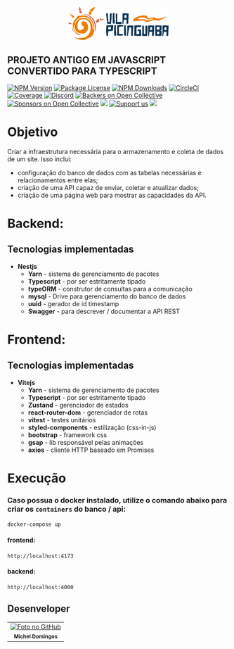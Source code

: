 <p align="center">	
  <img src="./frontend/src/assets/images/logo-picinguaba.svg" width="230" alt="Picinguaba" />
</p>	

## PROJETO ANTIGO EM JAVASCRIPT CONVERTIDO PARA TYPESCRIPT

<a href="https://www.npmjs.com/~nestjscore" target="_blank"><img src="https://img.shields.io/npm/v/@nestjs/core.svg" alt="NPM Version" /></a>
<a href="https://www.npmjs.com/~nestjscore" target="_blank"><img src="https://img.shields.io/npm/l/@nestjs/core.svg" alt="Package License" /></a>
<a href="https://www.npmjs.com/~nestjscore" target="_blank"><img src="https://img.shields.io/npm/dm/@nestjs/common.svg" alt="NPM Downloads" /></a>
<a href="https://circleci.com/gh/nestjs/nest" target="_blank"><img src="https://img.shields.io/circleci/build/github/nestjs/nest/master" alt="CircleCI" /></a>
<a href="https://coveralls.io/github/nestjs/nest?branch=master" target="_blank"><img src="https://coveralls.io/repos/github/nestjs/nest/badge.svg?branch=master#9" alt="Coverage" /></a>
<a href="https://discord.gg/G7Qnnhy" target="_blank"><img src="https://img.shields.io/badge/discord-online-brightgreen.svg" alt="Discord"/></a>
<a href="https://opencollective.com/nest#backer" target="_blank"><img src="https://opencollective.com/nest/backers/badge.svg" alt="Backers on Open Collective" /></a>
<a href="https://opencollective.com/nest#sponsor" target="_blank"><img src="https://opencollective.com/nest/sponsors/badge.svg" alt="Sponsors on Open Collective" /></a>
  <a href="https://paypal.me/kamilmysliwiec" target="_blank"><img src="https://img.shields.io/badge/Donate-PayPal-ff3f59.svg"/></a>
    <a href="https://opencollective.com/nest#sponsor"  target="_blank"><img src="https://img.shields.io/badge/Support%20us-Open%20Collective-41B883.svg" alt="Support us"></a>
  <a href="https://twitter.com/nestframework" target="_blank"><img src="https://img.shields.io/twitter/follow/nestframework.svg?style=social&label=Follow"></a>
</p>
  <!--[![Backers on Open Collective](https://opencollective.com/nest/backers/badge.svg)](https://opencollective.com/nest#backer)
  [![Sponsors on Open Collective](https://opencollective.com/nest/sponsors/badge.svg)](https://opencollective.com/nest#sponsor)-->

# Objetivo  

Criar a infraestrutura necessária para o armazenamento e coleta de dados de um site. Isso inclui:
  
- configuração do banco de dados com as tabelas necessárias e relacionamentos entre elas;
- criação de uma API capaz de enviar, coletar e atualizar dados;
- criação de uma página web para mostrar as capacidades da API.

# Backend:

## Tecnologias implementadas 

- **Nestjs**
  - **Yarn** - sistema de gerenciamento de pacotes
  - **Typescript** - por ser estritamente tipado 
  - **typeORM** - construtor de consultas para a comunicação
  - **mysql** - Drive para gerenciamento do banco de dados
  - **uuid** - gerador de id timestamp
  - **Swagger** - para descrever / documentar a API REST

# Frontend:

## Tecnologias implementadas 

- **Vitejs**
  - **Yarn** - sistema de gerenciamento de pacotes
  - **Typescript** - por ser estritamente tipado 
  - **Zustand** - gerenciador de estados
  - **react-router-dom** - gerenciador de rotas
  - **vitest** - testes unitários
  - **styled-components** - estilização (css-in-js)
  - **bootstrap** - framework css
  - **gsap** - lib responsável pelas animações
  - **axios** - cliente HTTP baseado em Promises

# Execução  

### Caso possua o docker instalado, utilize o comando abaixo para criar os `containers` do banco / api:

```
docker-compose up
```

#### frontend:

```
http://localhost:4173
```

#### backend:

```
http://localhost:4000
```

## Desenveloper<br>
<table>
  <tr>
    <td align="center">
      <a href="https://github.com/micheldslive">
        <img src="https://avatars.githubusercontent.com/u/55795597?v=4" width="100" alt="Foto no GitHub"/><br>
        <sub>
          <b>Michel Domingos</b>
        </sub>
      </a>
    </td>
  </tr>
</table>
